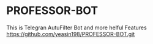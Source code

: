 # PROFESSOR-BOT
This is Telegran AutuFilter Bot and more helful Features
https://github.com/yeasin198/PROFESSOR-BOT.git
